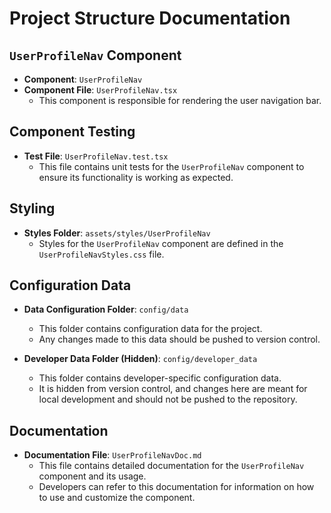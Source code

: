 # Project Structure Documentation

## `UserProfileNav` Component

- **Component**: `UserProfileNav`
- **Component File**: `UserProfileNav.tsx`
  - This component is responsible for rendering the user navigation bar.

## Component Testing

- **Test File**: `UserProfileNav.test.tsx`
  - This file contains unit tests for the `UserProfileNav` component to ensure its functionality is working as expected.

## Styling

- **Styles Folder**: `assets/styles/UserProfileNav`
  - Styles for the `UserProfileNav` component are defined in the `UserProfileNavStyles.css` file.

## Configuration Data

- **Data Configuration Folder**: `config/data`
  - This folder contains configuration data for the project.
  - Any changes made to this data should be pushed to version control.

- **Developer Data Folder (Hidden)**: `config/developer_data`
  - This folder contains developer-specific configuration data.
  - It is hidden from version control, and changes here are meant for local development and should not be pushed to the repository.

## Documentation

- **Documentation File**: `UserProfileNavDoc.md`
  - This file contains detailed documentation for the `UserProfileNav` component and its usage.
  - Developers can refer to this documentation for information on how to use and customize the component.
